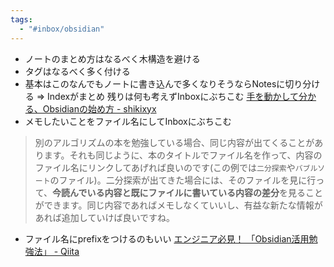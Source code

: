 ```yaml
---
tags:
  - "#inbox/obsidian"
---
```

- ノートのまとめ方はなるべく木構造を避ける
- タグはなるべく多く付ける
- 基本はこのなんでもノートに書き込んで多くなりそうならNotesに切り分ける => Indexがまとめ 残りは何も考えずInboxにぶちこむ
[手を動かして分かる、Obsidianの始め方 - shikixyx](https://shikixyx.hatenablog.com/entry/2023/03/24/101954)
- メモしたいことをファイル名にしてInboxにぶちこむ

> 別のアルゴリズムの本を勉強している場合、同じ内容が出てくることがあります。それも同じように、本のタイトルでファイル名を作って、内容のファイル名にリンクしてあげれば良いのです(この例では`二分探索`や`バブルソート`のファイル)。二分探索が出てきた場合には、そのファイルを見に行って、**今読んでいる内容と既にファイルに書いている内容の差分**を見ることができます。同じ内容であればメモしなくていいし、有益な新たな情報があれば追加していけば良いですね。
- ファイル名にprefixをつけるのもいい
[エンジニア必見！ 「Obsidian活用勉強法」 - Qiita](https://qiita.com/ugr0/items/514dcab4275aa74f3add)

